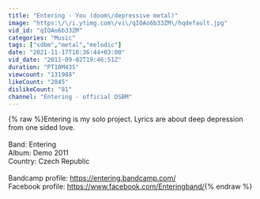 ```yaml
---
title: "Entering - You (doom\/depressive metal)"
image: "https:\/\/i.ytimg.com\/vi\/qIOAo6b33ZM\/hqdefault.jpg"
vid_id: "qIOAo6b33ZM"
categories: "Music"
tags: ["sdbm","metal","melodic"]
date: "2021-11-17T10:36:44+03:00"
vid_date: "2011-09-02T19:46:51Z"
duration: "PT10M43S"
viewcount: "131988"
likeCount: "2045"
dislikeCount: "81"
channel: "Entering - official DSBM"
---
```

{% raw %}Entering is my solo project. Lyrics are about deep depression from one sided love.<br /><br />Band: Entering<br />Album: Demo 2011<br />Country: Czech Republic<br /><br />Bandcamp profile: <a rel="nofollow" target="blank" href="https://entering.bandcamp.com/">https://entering.bandcamp.com/</a><br />Facebook profile: <a rel="nofollow" target="blank" href="https://www.facebook.com/Enteringband/">https://www.facebook.com/Enteringband/</a>{% endraw %}
